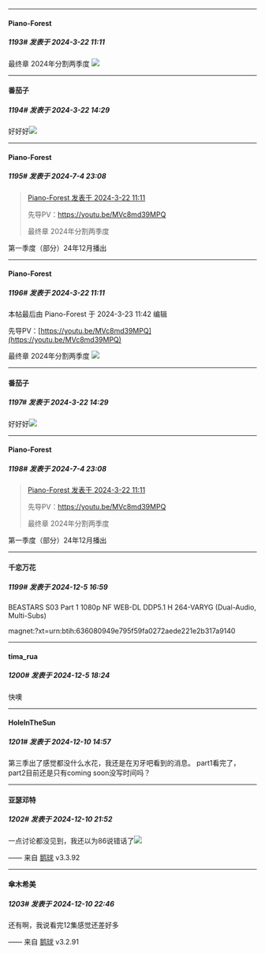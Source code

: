 ﻿
*****

####  Piano-Forest  
##### 1193#       发表于 2024-3-22 11:11

最终章 2024年分割两季度
<img src="https://p.sda1.dev/16/e92d514161cb9981f61d5780850debda/20240322_111021.jpg" referrerpolicy="no-referrer">


*****

####  番茄子  
##### 1194#       发表于 2024-3-22 14:29

好好好<img src="https://static.saraba1st.com/image/smiley/animal2017/002.png" referrerpolicy="no-referrer">

*****

####  Piano-Forest  
##### 1195#       发表于 2024-7-4 23:08

<blockquote><a href="httphttps://bbs.saraba1st.com/2b/forum.php?mod=redirect&amp;goto=findpost&amp;pid=64333394&amp;ptid=1807149" target="_blank">Piano-Forest 发表于 2024-3-22 11:11</a>

先导PV：https://youtu.be/MVc8md39MPQ

最终章 2024年分割两季度</blockquote>
第一季度（部分）24年12月播出

*****

####  Piano-Forest  
##### 1196#       发表于 2024-3-22 11:11

 本帖最后由 Piano-Forest 于 2024-3-23 11:42 编辑 

先导PV：[https://youtu.be/MVc8md39MPQ](https://youtu.be/MVc8md39MPQ)

最终章 2024年分割两季度
<img src="https://p.sda1.dev/16/e92d514161cb9981f61d5780850debda/20240322_111021.jpg" referrerpolicy="no-referrer">

*****

####  番茄子  
##### 1197#       发表于 2024-3-22 14:29

好好好<img src="https://static.saraba1st.com/image/smiley/animal2017/002.png" referrerpolicy="no-referrer">

*****

####  Piano-Forest  
##### 1198#       发表于 2024-7-4 23:08

<blockquote><a href="httphttps://bbs.saraba1st.com/2b/forum.php?mod=redirect&amp;goto=findpost&amp;pid=64333394&amp;ptid=1807149" target="_blank">Piano-Forest 发表于 2024-3-22 11:11</a>

先导PV：https://youtu.be/MVc8md39MPQ

最终章 2024年分割两季度</blockquote>
第一季度（部分）24年12月播出

*****

####  千恋万花  
##### 1199#       发表于 2024-12-5 16:59

BEASTARS S03 Part 1 1080p NF WEB-DL DDP5.1 H 264-VARYG (Dual-Audio, Multi-Subs)

magnet:?xt=urn:btih:636080949e795f59fa0272aede221e2b317a9140

*****

####  tima_rua  
##### 1200#       发表于 2024-12-5 18:24

快噢


*****

####  HoleInTheSun  
##### 1201#       发表于 2024-12-10 14:57

第三季出了感觉都没什么水花，我还是在刃牙吧看到的消息。 
part1看完了，part2目前还是只有coming soon没写时间吗？

*****

####  亚瑟邓特  
##### 1202#       发表于 2024-12-10 21:52

一点讨论都没见到，我还以为86说错话了<img src="https://static.saraba1st.com/image/smiley/face2017/067.png" referrerpolicy="no-referrer">

—— 来自 [鹅球](https://www.pgyer.com/GcUxKd4w) v3.3.92

*****

####  傘木希美  
##### 1203#       发表于 2024-12-10 22:46

还有啊，我说看完12集感觉还差好多

—— 来自 [鹅球](https://www.pgyer.com/GcUxKd4w) v3.2.91

